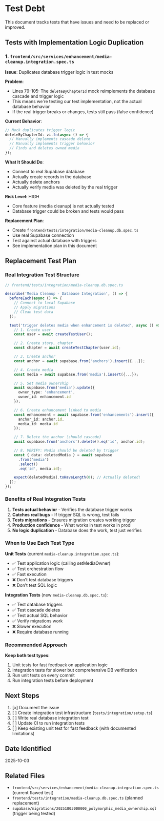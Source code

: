 # Test Debt

This document tracks tests that have issues and need to be replaced or improved.

## Tests with Implementation Logic Duplication

### 1. `frontend/src/services/enhancement/media-cleanup.integration.spec.ts`

**Issue**: Duplicates database trigger logic in test mocks

**Problem**:
- Lines 79-105: The `deleteByChapterId` mock reimplements the database cascade and trigger logic
- This means we're testing our test implementation, not the actual database behavior
- If the real trigger breaks or changes, tests still pass (false confidence)

**Current Behavior**:
```typescript
// Mock duplicates trigger logic
deleteByChapterId: vi.fn(async () => {
  // Manually implements cascade delete
  // Manually implements trigger behavior
  // Finds and deletes owned media
});
```

**What It Should Do**:
- Connect to real Supabase database
- Actually create records in the database
- Actually delete anchors
- Actually verify media was deleted by the real trigger

**Risk Level**: HIGH
- Core feature (media cleanup) is not actually tested
- Database trigger could be broken and tests would pass

**Replacement Plan**:
- Create `frontend/tests/integration/media-cleanup.db.spec.ts`
- Use real Supabase connection
- Test against actual database with triggers
- See implementation plan in this document

## Replacement Test Plan

### Real Integration Test Structure

```typescript
// frontend/tests/integration/media-cleanup.db.spec.ts

describe('Media Cleanup - Database Integration', () => {
  beforeEach(async () => {
    // Connect to local Supabase
    // Apply migrations
    // Clean test data
  });

  test('trigger deletes media when enhancement is deleted', async () => {
    // 1. Create user
    const user = await createTestUser();

    // 2. Create story, chapter
    const chapter = await createTestChapter(user.id);

    // 3. Create anchor
    const anchor = await supabase.from('anchors').insert({...});

    // 4. Create media
    const media = await supabase.from('media').insert({...});

    // 5. Set media ownership
    await supabase.from('media').update({
      owner_type: 'enhancement',
      owner_id: enhancement.id
    });

    // 6. Create enhancement linked to media
    const enhancement = await supabase.from('enhancements').insert({
      anchor_id: anchor.id,
      media_id: media.id
    });

    // 7. Delete the anchor (should cascade)
    await supabase.from('anchors').delete().eq('id', anchor.id);

    // 8. VERIFY: Media should be deleted by trigger
    const { data: deletedMedia } = await supabase
      .from('media')
      .select()
      .eq('id', media.id);

    expect(deletedMedia).toHaveLength(0); // Actually deleted!
  });
});
```

### Benefits of Real Integration Tests

1. **Tests actual behavior** - Verifies the database trigger works
2. **Catches real bugs** - If trigger SQL is wrong, test fails
3. **Tests migrations** - Ensures migration creates working trigger
4. **Production confidence** - What works in test works in prod
5. **No logic duplication** - Database does the work, test just verifies

### When to Use Each Test Type

**Unit Tests** (current `media-cleanup.integration.spec.ts`):
- ✅ Test application logic (calling setMediaOwner)
- ✅ Test orchestration flow
- ✅ Fast execution
- ❌ Don't test database triggers
- ❌ Don't test SQL logic

**Integration Tests** (new `media-cleanup.db.spec.ts`):
- ✅ Test database triggers
- ✅ Test cascade deletes
- ✅ Test actual SQL behavior
- ✅ Verify migrations work
- ❌ Slower execution
- ❌ Require database running

### Recommended Approach

**Keep both test types**:
1. Unit tests for fast feedback on application logic
2. Integration tests for slower but comprehensive DB verification
3. Run unit tests on every commit
4. Run integration tests before deployment

## Next Steps

1. [x] Document the issue
2. [ ] Create integration test infrastructure (`tests/integration/setup.ts`)
3. [ ] Write real database integration test
4. [ ] Update CI to run integration tests
5. [ ] Keep existing unit test for fast feedback (with documented limitations)

## Date Identified

2025-10-03

## Related Files

- `frontend/src/services/enhancement/media-cleanup.integration.spec.ts` (current flawed test)
- `frontend/tests/integration/media-cleanup.db.spec.ts` (planned replacement)
- `supabase/migrations/20251003000000_polymorphic_media_ownership.sql` (trigger being tested)
